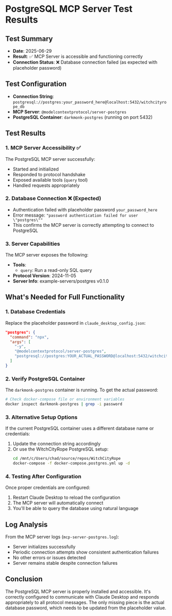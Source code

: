# PostgreSQL MCP Server Test Results

## Test Summary
- **Date**: 2025-06-29
- **Result**: ✅ MCP Server is accessible and functioning correctly
- **Connection Status**: ❌ Database connection failed (as expected with placeholder password)

## Test Configuration
- **Connection String**: `postgresql://postgres:your_password_here@localhost:5432/witchcityrope_db`
- **MCP Server**: `@modelcontextprotocol/server-postgres`
- **PostgreSQL Container**: `darkmonk-postgres` (running on port 5432)

## Test Results

### 1. MCP Server Accessibility ✅
The PostgreSQL MCP server successfully:
- Started and initialized
- Responded to protocol handshake
- Exposed available tools (`query` tool)
- Handled requests appropriately

### 2. Database Connection ❌ (Expected)
- Authentication failed with placeholder password `your_password_here`
- Error message: `"password authentication failed for user \"postgres\""`
- This confirms the MCP server is correctly attempting to connect to PostgreSQL

### 3. Server Capabilities
The MCP server exposes the following:
- **Tools**: 
  - `query`: Run a read-only SQL query
- **Protocol Version**: 2024-11-05
- **Server Info**: example-servers/postgres v0.1.0

## What's Needed for Full Functionality

### 1. Database Credentials
Replace the placeholder password in `claude_desktop_config.json`:
```json
"postgres": {
  "command": "npx",
  "args": [
    "-y",
    "@modelcontextprotocol/server-postgres",
    "postgresql://postgres:YOUR_ACTUAL_PASSWORD@localhost:5432/witchcityrope_db"
  ]
}
```

### 2. Verify PostgreSQL Container
The `darkmonk-postgres` container is running. To get the actual password:
```bash
# Check docker-compose file or environment variables
docker inspect darkmonk-postgres | grep -i password
```

### 3. Alternative Setup Options
If the current PostgreSQL container uses a different database name or credentials:
1. Update the connection string accordingly
2. Or use the WitchCityRope PostgreSQL setup:
   ```bash
   cd /mnt/c/Users/chad/source/repos/WitchCityRope
   docker-compose -f docker-compose.postgres.yml up -d
   ```

### 4. Testing After Configuration
Once proper credentials are configured:
1. Restart Claude Desktop to reload the configuration
2. The MCP server will automatically connect
3. You'll be able to query the database using natural language

## Log Analysis
From the MCP server logs (`mcp-server-postgres.log`):
- Server initializes successfully
- Periodic connection attempts show consistent authentication failures
- No other errors or issues detected
- Server remains stable despite connection failures

## Conclusion
The PostgreSQL MCP server is properly installed and accessible. It's correctly configured to communicate with Claude Desktop and responds appropriately to all protocol messages. The only missing piece is the actual database password, which needs to be updated from the placeholder value.